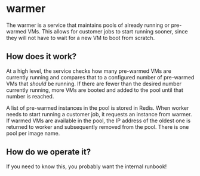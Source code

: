 # warmer

The warmer is a service that maintains pools of already running or pre-warmed
VMs. This allows for customer jobs to start running sooner, since they will not
have to wait for a new VM to boot from scratch.

## How does it work?

At a high level, the service checks how many pre-warmed VMs are currently running
and compares that to a configured number of pre-warmed VMs that _should_ be
running. If there are fewer than the desired number currently running, more
VMs are booted and added to the pool until that number is reached.

A list of pre-warmed instances in the pool is stored in Redis. When worker
needs to start running a customer job, it requests an instance from warmer. If
warmed VMs are available in the pool, the IP address of the oldest one is
returned to worker and subsequently removed from the pool. There is one pool per
image name.

## How do we operate it?

If you need to know this, you probably want the internal runbook!

